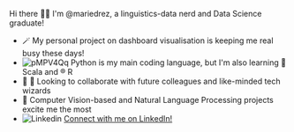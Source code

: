 Hi there 👋🏼 I'm @mariedrez, a linguistics-data nerd and Data Science graduate!

- 🪄 My personal project on dashboard visualisation is keeping me real busy these days!
- ![pMPV4Qq](https://user-images.githubusercontent.com/115085993/220833771-1d6df606-cde8-4f31-a72a-7cc6701688d5.png) Python is my main coding language, but I'm also learning 💈 Scala and ®️ R
- 🐝 🐝 Looking to collaborate with future colleagues and like-minded tech wizards
- 🔭 Computer Vision-based and Natural Language Processing projects excite me the most
- ![Linkedin](https://i.stack.imgur.com/gVE0j.png)  <a href="https://www.linkedin.com/in/maryam111/" target="_blank"> Connect with me on LinkedIn!</a>
